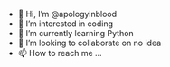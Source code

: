 - 👋 Hi, I’m @apologyinblood
- 👀 I’m interested in coding 
- 🌱 I’m currently learning Python 
- 💞️ I’m looking to collaborate on no idea
- 📫 How to reach me ...

<!---
apologyinblood/apologyinblood is a ✨ special ✨ repository because its `README.md` (this file) appears on your GitHub profile.
You can click the Preview link to take a look at your changes.
--->
